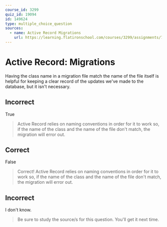 ```yaml
---
course_id: 3299
quiz_id: 19094
id: 149624
type: multiple_choice_question
sources:
  - name: Active Record Migrations
    url: https://learning.flatironschool.com/courses/3299/assignments/74082
---
```


# Active Record: Migrations

Having the class name in a migration file match the name of the file itself is
helpful for keeping a clear record of the updates we've made to the database,
but it isn't necessary.

## Incorrect

True

> Active Record relies on naming conventions in order for it to work so, if the
> name of the class and the name of the file don't match, the migration will
> error out.

## Correct

False

> Correct! Active Record relies on naming conventions in order for it to work
> so, if the name of the class and the name of the file don't match, the
> migration will error out.

## Incorrect

I don't know.

> Be sure to study the source/s for this question. You'll get it next time.
